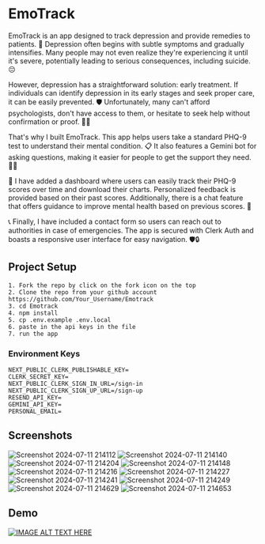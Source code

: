# EmoTrack

EmoTrack is an app designed to track depression and provide remedies to patients. 🌟 Depression often begins with subtle symptoms and gradually intensifies. Many people may not even realize they're experiencing it until it's severe, potentially leading to serious consequences, including suicide. 😔

However, depression has a straightforward solution: early treatment. If individuals can identify depression in its early stages and seek proper care, it can be easily prevented. 🛡️ Unfortunately, many can't afford psychologists, don't have access to them, or hesitate to seek help without confirmation or proof. 💸🚫

That's why I built EmoTrack. This app helps users take a standard PHQ-9 test to understand their mental condition. 📋 It also features a Gemini bot for asking questions, making it easier for people to get the support they need. 🤖💬

🌟 I have added a dashboard where users can easily track their PHQ-9 scores over time and download their charts. Personalized feedback is provided based on their past scores. Additionally, there is a chat feature that offers guidance to improve mental health based on previous scores. 💬

📞 Finally, I have included a contact form so users can reach out to authorities in case of emergencies. The app is secured with Clerk Auth and boasts a responsive user interface for easy navigation. 🛡️🔒

## Project Setup

```
1. Fork the repo by click on the fork icon on the top
2. Clone the repo from your github account https://github.com/Your_Username/Emotrack
3. cd Emotrack
4. npm install
5. cp .env.example .env.local
6. paste in the api keys in the file
7. run the app
```

### Environment Keys

```
NEXT_PUBLIC_CLERK_PUBLISHABLE_KEY=
CLERK_SECRET_KEY=
NEXT_PUBLIC_CLERK_SIGN_IN_URL=/sign-in
NEXT_PUBLIC_CLERK_SIGN_UP_URL=/sign-up
RESEND_API_KEY=
GEMINI_API_KEY=
PERSONAL_EMAIL=
```

## Screenshots

![Screenshot 2024-07-11 214112](https://github.com/kanugurajesh/EmoTrack/assets/77529419/a57a3fc4-cdaa-4805-aae8-3168e956bca2)
![Screenshot 2024-07-11 214140](https://github.com/kanugurajesh/EmoTrack/assets/77529419/cc9ec635-15f6-4228-abd3-fe258551f234)
![Screenshot 2024-07-11 214204](https://github.com/kanugurajesh/EmoTrack/assets/77529419/f1cd36a9-ca7e-4728-bd7b-92ef07a2df37)
![Screenshot 2024-07-11 214148](https://github.com/kanugurajesh/EmoTrack/assets/77529419/ab3ed2a1-dad7-482b-80a2-d973cc478f44)
![Screenshot 2024-07-11 214216](https://github.com/kanugurajesh/EmoTrack/assets/77529419/a1925dc9-ca7d-4fa9-aaad-c99d5fef52a9)
![Screenshot 2024-07-11 214227](https://github.com/kanugurajesh/EmoTrack/assets/77529419/53b1a24d-5fb4-4568-9643-4163d4c62494)
![Screenshot 2024-07-11 214241](https://github.com/kanugurajesh/EmoTrack/assets/77529419/98227fd6-5402-41b1-9398-fe261b5d62b0)
![Screenshot 2024-07-11 214249](https://github.com/kanugurajesh/EmoTrack/assets/77529419/3aaefaac-c66b-46ac-a893-30e50a61d932)
![Screenshot 2024-07-11 214629](https://github.com/kanugurajesh/EmoTrack/assets/77529419/be0c7615-9fb5-4569-ada6-89d0aa97558b)
![Screenshot 2024-07-11 214653](https://github.com/kanugurajesh/EmoTrack/assets/77529419/8f592130-a1a9-4cb6-ac87-eade209a7eba)

## Demo

[![IMAGE ALT TEXT HERE](https://img.youtube.com/vi/nS3GDoRUpZs/0.jpg)](https://www.youtube.com/watch?v=nS3GDoRUpZs)

